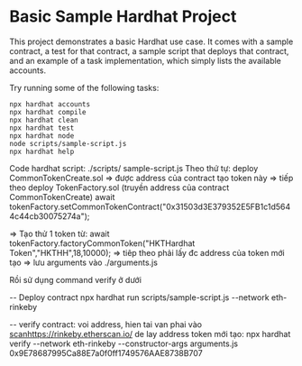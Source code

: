 # Basic Sample Hardhat Project

This project demonstrates a basic Hardhat use case. It comes with a sample contract, a test for that contract, a sample script that deploys that contract, and an example of a task implementation, which simply lists the available accounts.

Try running some of the following tasks:

```shell
npx hardhat accounts
npx hardhat compile
npx hardhat clean
npx hardhat test
npx hardhat node
node scripts/sample-script.js
npx hardhat help
```
Code hardhat script: 
./scripts/ sample-script.js
Theo thứ tự: deploy CommonTokenCreate.sol  => được address của contract tạo token này
=> tiếp theo deploy TokenFactory.sol  (truyền address của contract CommonTokenCreate)
  await tokenFactory.setCommonTokenContract("0x31503d3E379352E5FB1c1d5644c44cb30075274a");
  
 => Tạo thử 1 token từ: await tokenFactory.factoryCommonToken("HKTHardhat Token","HKTHH",18,10000);
 => tiêp theo phải lấy đc address của token mới tạo
 => lưu arguments vào ./arguments.js
 
 Rồi sử dụng command verify ở dưới
 
 


-- Deploy contract
npx hardhat run scripts/sample-script.js --network eth-rinkeby


-- verify contract: voi address, hien tai van phai vào [scanhttps://rinkeby.etherscan.io/](https://rinkeby.etherscan.io/) de lay address token mới tạo: 
npx hardhat verify --network eth-rinkeby --constructor-args arguments.js 0x9E78687995Ca88E7a0f0ff1749576AAE8738B707

